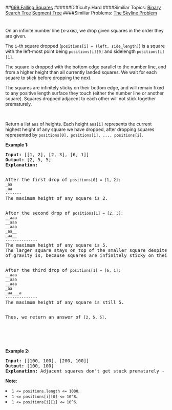 ##[699.Falling Squares](https://leetcode.com/problems/falling-squares/description/ "699.Falling Squares")
######Difficulty:Hard
####Similiar Topics:
  [Binary Search Tree](https://leetcode.com//tag/binary-search-tree)  [Segment Tree](https://leetcode.com//tag/segment-tree)
####Similiar Problems:
  [The Skyline Problem](https://leetcode.com//problems/the-skyline-problem)
<div class="question-description__3U1T" style="padding-top: 10px;"><div><p>On an infinite number line (x-axis), we drop given squares in the order they are given.</p>
<p>The <code>i</code>-th square dropped (<code>positions[i] = (left, side_length)</code>) is a square with the left-most point being <code>positions[i][0]</code> and sidelength <code>positions[i][1]</code>.</p>
<p>The square is dropped with the bottom edge parallel to the number line, and from a higher height than all currently landed squares.  We wait for each square to stick before dropping the next.</p>
<p>The squares are infinitely sticky on their bottom edge, and will remain fixed to any positive length surface they touch (either the number line or another square).  Squares dropped adjacent to each other will not stick together prematurely.</p>

<br/>
<p>Return a list <code>ans</code> of heights.  Each height <code>ans[i]</code> represents the current highest height of any square we have dropped, after dropping squares represented by <code>positions[0], positions[1], ..., positions[i]</code>.
</p>

<p><b>Example 1:</b><br/>
</p><pre><b>Input:</b> [[1, 2], [2, 3], [6, 1]]
<b>Output:</b> [2, 5, 5]
<b>Explanation:</b>
<p>
After the first drop of <code>positions[0] = [1, 2]:
_aa
_aa
-------
</code>The maximum height of any square is 2.
</p><p>
After the second drop of <code>positions[1] = [2, 3]:
__aaa
__aaa
__aaa
_aa__
_aa__
--------------
</code>The maximum height of any square is 5.  
The larger square stays on top of the smaller square despite where its center
of gravity is, because squares are infinitely sticky on their bottom edge.
</p><p>
After the third drop of <code>positions[1] = [6, 1]:
__aaa
__aaa
__aaa
_aa
_aa___a
--------------
</code>The maximum height of any square is still 5.

Thus, we return an answer of <code>[2, 5, 5]</code>.
</p></pre>
<p/>

<br/>

<p><b>Example 2:</b><br/>
</p><pre><b>Input:</b> [[100, 100], [200, 100]]
<b>Output:</b> [100, 100]
<b>Explanation:</b> Adjacent squares don't get stuck prematurely - only their bottom edge can stick to surfaces.
</pre>
<p/>

<p><b>Note:</b>
</p><li><code>1 &lt;= positions.length &lt;= 1000</code>.</li>
<li><code>1 &lt;= positions[i][0] &lt;= 10^8</code>.</li>
<li><code>1 &lt;= positions[i][1] &lt;= 10^6</code>.</li>
<p/></div></div><div> </div><div> </div><div> </div><div> </div><div> </div><div> </div><div> </div><div> </div><div> </div><div> </div><div> </div><div> </div><div> </div><div> </div><div> </div><div> </div><div> </div><div> </div><div> </div><div> </div><div> </div><div> </div><div> </div><div> </div><div> </div><div> </div><div> </div><div> </div><div> </div><div> </div><div> </div><div> </div><div> </div><div> </div><div> </div><div> </div><div> </div><div> </div><div> </div><div> </div><div> </div><div> </div><div> </div><div> </div><div> </div><div> </div><div> </div><div> </div><div> </div><div> </div><div> </div><div> </div><div> </div><div> </div><div> </div><div> </div><div> </div><div> </div><div> </div><div> </div><div> </div><div> </div><div> </div><div> </div><div> </div><div> </div><div> </div><div> </div><div> </div><div> </div><div> </div><div> </div><div> </div><div> </div><div> </div><div> </div><div> </div><div> </div><div> </div><div> </div><div> </div><div> </div><div> </div><div> </div><div> </div><div> </div><div> </div><div> </div><div> </div><div> </div><div> </div><div> </div><div> </div><div> </div><div> </div><div> </div><div> </div><div> </div><div> </div><div> </div><div> </div><div> </div><div> </div><div> </div><div> </div><div> </div><div> </div><div> </div><div> </div><div> </div><div> </div><div> </div>